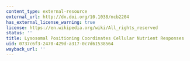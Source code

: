 ```yaml
---
content_type: external-resource
external_url: http://dx.doi.org/10.1038/ncb2204
has_external_license_warning: true
license: https://en.wikipedia.org/wiki/All_rights_reserved
status: ''
title: Lysosomal Positioning Coordinates Cellular Nutrient Responses
uid: 0737c6f3-2470-429d-a317-0c7d61538564
wayback_url: ''
---
```

